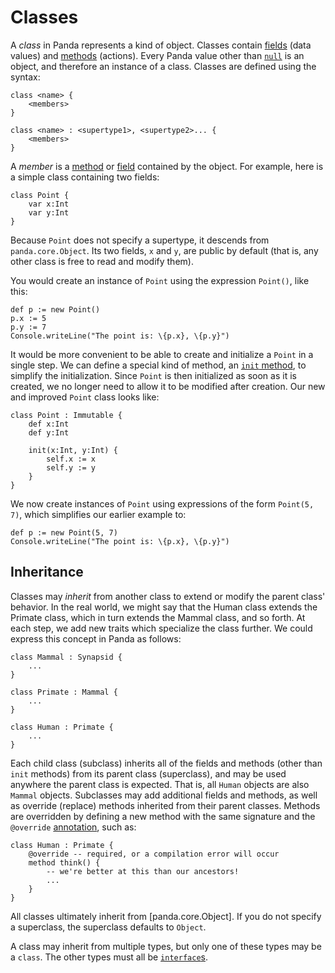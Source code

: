 Classes
=======

A *class* in Panda represents a kind of object. Classes contain [fields](fields.html) (data values)
and [methods](methods.html) (actions). Every Panda value other than [`null`](null.html) is an
object, and therefore an instance of a class. Classes are defined using the syntax:

    class <name> {
        <members>
    }

    class <name> : <supertype1>, <supertype2>... {
        <members>
    }

A *member* is a [method](methods.html) or [field](fields.html) contained by the object. For example,
here is a simple class containing two fields:

    class Point {
        var x:Int
        var y:Int
    }

Because `Point` does not specify a supertype, it descends from `panda.core.Object`. Its two fields,
`x` and `y`, are public by default (that is, any other class is free to read and modify them).

You would create an instance of `Point` using the expression `Point()`, like this:

    def p := new Point()
    p.x := 5
    p.y := 7
    Console.writeLine("The point is: \{p.x}, \{p.y}")

It would be more convenient to be able to create and initialize a `Point` in a
single step. We can define a special kind of method, an [`init` method](initMethods.html), to
simplify the initialization. Since `Point` is then initialized as soon as it is created, we no
longer need to allow it to be modified after creation. Our new and improved `Point` class looks
like:

    class Point : Immutable {
        def x:Int
        def y:Int

        init(x:Int, y:Int) {
            self.x := x
            self.y := y
        }
    }

We now create instances of `Point` using expressions of the form `Point(5, 7)`, which simplifies our
earlier example to:

    def p := new Point(5, 7)
    Console.writeLine("The point is: \{p.x}, \{p.y}")

Inheritance
-----------

Classes may *inherit* from another class to extend or modify the parent class' behavior. In the real
world, we might say that the Human class extends the Primate class, which in turn extends the Mammal
class, and so forth. At each step, we add new traits which specialize the class further. We could
express this concept in Panda as follows:

    class Mammal : Synapsid {
        ...
    }

    class Primate : Mammal {
        ...
    }

    class Human : Primate {
        ...
    }

Each child class (subclass) inherits all of the fields and methods (other than `init` methods) from
its parent class (superclass), and may be used anywhere the parent class is expected. That is, all
`Human` objects are also `Mammal` objects. Subclasses may add additional fields and methods, as well
as override (replace) methods inherited from their parent classes. Methods are overridden by
defining a new method with the same signature and the `@override` [annotation](annotations.html),
such as:

    class Human : Primate {
        @override -- required, or a compilation error will occur
        method think() {
            -- we're better at this than our ancestors!
            ...
        }
    }

All classes ultimately inherit from [panda.core.Object]. If you do not specify a superclass, the
superclass defaults to `Object`.

A class may inherit from multiple types, but only one of these types may be a `class`. The other
types must all be [`interface`s](interfaces.html).
